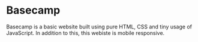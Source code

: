 # Basecamp
Basecamp is a basic website built using pure HTML, CSS and tiny usage of JavaScript. In addition to this, this webiste is mobile responsive.
